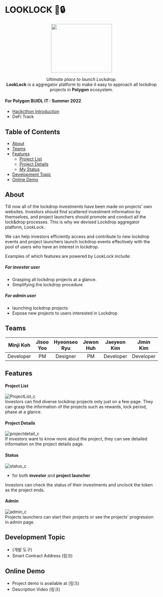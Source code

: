 # LOOKLOCK 🔎:lock:
<p align="center"><img src="https://user-images.githubusercontent.com/87629090/184652411-014692d9-497b-4c87-adf5-220bec80d1e3.png" height=160px width="200px"></p>   
<div align="center"><i>Ultimate place to launch Lockdrop.</i><br>
<b>LookLock</b> is a aggregator platform to make it easy to approach all lockdrop projects in <b>Polygon</b> ecosystem.</div>


#### For Polygon BUIDL IT : Summer 2022
* [Hackcthon Introduction](https://buidlit.polygon.technology/)
* DeFi Track    

## Table of Contents   
* [About](#About)    
* [Teams](#Teams)
* [Features](#Features)
	* [Project List](#Project-List)
	* [Project Details](#Project-Details)
	* [My Status](#Status)
* [Development Topic](#Development-Topic)
* [Online Demo](#Online-Demo)    

## About   
   
Till now all of the lockdrop investments have been made on projects’ own websites. Investors should find scattered investment information by themselves, and project launchers should promote and conduct all the lock&drop processes. This is why we devised Lockdrop aggregator platform, LookLock.   
   
We can help investors efficiently access and contribute to new lockdrop events and project launchers launch lockdrop events effectively with the pool of users who have an interest in lockdrop.

   
Examples of which features are powered by LookLock include:   
##### For investor user
* Grasping all lockdrop projects at a glance.   
* Simplifying the lockdrop procedure   

##### For admin user
* launching lockdrop projects     
* Expose new projects to users interested in Lockdrop
   
## Teams
| Minji Koh | Jisoo Yoo | Hyeonseo Ryu | Jewon Huh | Jaeyeon Kim |  Jimin Kim  |
|:---------:|:---------:|:------------:|:---------:|:-----------:|:-----------:|
| Developer |     PM    |   Designer   |     PM    |  Developer  |  Developer  |

## Features
#### Project List   
![ProjectList_c](https://user-images.githubusercontent.com/87629090/185958765-104fd5d0-eba5-4c09-a5ec-2afcdea2cb78.png)    
Investors can find diverse lockdrop projects only just on a few page. They can grasp the information of the projects such as rewards, lock period, phase at a glance.   

#### Project Details
![projectdetail_c](https://user-images.githubusercontent.com/87629090/185958789-37202b1d-2594-4f22-ab8e-6dd9a3f2f7e7.png)    
If investors want to know more about the project, they can see detailed information on the project details page.   

#### Status   
![status_c](https://user-images.githubusercontent.com/87629090/185958807-18bdea65-1d65-4207-a76b-687de39b7a68.png)      
* for both **investor** and **project launcher**      

Investors can check the status of their investments and unclock the token as the project ends.   

#### Admin
![admin_c](https://user-images.githubusercontent.com/87629090/185958828-aa4b1f1b-e2b4-4fe1-b9aa-ca142ec6f325.png)    
Projects launchers can start their projects or see the projects’ progression in admin page.

## Development Topic
* (개발 도구)
* Smart Contract Address (링크)

## Online Demo
* Project demo is available at (링크)
* Description Video (링크)
